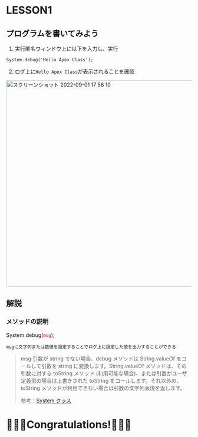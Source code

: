 # LESSON1
## プログラムを書いてみよう
1. 実行匿名ウィンドウ上に以下を入力し、実行
```apex
System.debug('Hello Apex Class');
```

2. ログ上に```Hello Apex Class```が表示されることを確認
<img width="561" alt="スクリーンショット 2022-09-01 17 56 10" src="https://user-images.githubusercontent.com/42022387/187875532-ed2217f1-d429-44fa-8c26-482e5cd8818e.png">

## 解説
### メソッドの説明
System.debug(<code style="color : Red">msg</code>);
```
msgに文字列または数値を設定することでログ上に設定した値を出力することができる
```
> msg 引数が string でない場合、debug メソッドは String.valueOf をコールして引数を string に変換します。String.valueOf メソッドは、その引数に対する toString メソッド (利用可能な場合)、または引数がユーザ定義型の場合は上書きされた toString をコールします。それ以外の、toString メソッドが利用できない場合は引数の文字列表現を返します。
> 
> 参考：[System クラス](https://developer.salesforce.com/docs/atlas.ja-jp.apexcode.meta/apexcode/apex_methods_system_system.htm#apex_System_System_debug)

# 🎉🎉🎉Congratulations!🎉🎉🎉
